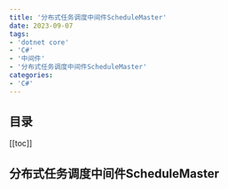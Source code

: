 ```yaml
---
title: '分布式任务调度中间件ScheduleMaster'
date: 2023-09-07
tags:
- 'dotnet core'
- 'C#'
- '中间件'
- '分布式任务调度中间件ScheduleMaster'
categories:
- 'C#'
---
```

## 目录

[[toc]]

## 分布式任务调度中间件ScheduleMaster


